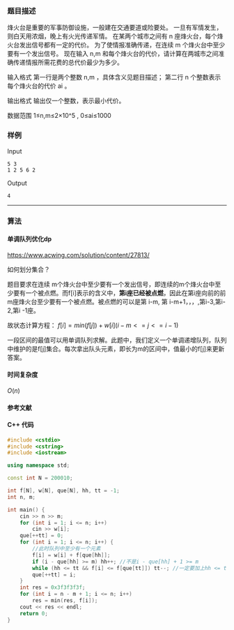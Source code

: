 ### 题目描述

烽火台是重要的军事防御设施，一般建在交通要道或险要处。
一旦有军情发生，则白天用浓烟，晚上有火光传递军情。
在某两个城市之间有  n  座烽火台，每个烽火台发出信号都有一定的代价。
为了使情报准确传递，在连续  m  个烽火台中至少要有一个发出信号。
现在输入  n,m  和每个烽火台的代价，请计算在两城市之间准确传递情报所需花费的总代价最少为多少。

输入格式
第一行是两个整数  n,m ，具体含义见题目描述；
第二行  n  个整数表示每个烽火台的代价  ai 。

输出格式
输出仅一个整数，表示最小代价。

数据范围
1≤n,m≤2×10^5 ,
0≤ai≤1000

### 样例

Input

```
5 3
1 2 5 6 2
```

Output

```
4
```

----------

### 算法
#### 单调队列优化dp

https://www.acwing.com/solution/content/27813/

如何划分集合？

题目要求在连续 m个烽火台中至少要有一个发出信号，即连续的m个烽火台中至少要有一个被点燃。而f[i]表示的含义中，**第i座已经被点燃**，因此在第i座向前的前m座烽火台至少要有一个被点燃。被点燃的可以是第 i-m, 第 i-m+1，，，,第i-3,第i-2,第i -1座。

故状态计算方程： $f[i] = min(f[j]) + w[i] (i-m<=j<=i-1)$

一段区间的最值可以用单调队列求解。此题中，我们定义一个单调递增队列，队列中维护的是f[j]集合。每次拿出队头元素，即长为m的区间中，值最小的f[j]来更新答案。

#### 时间复杂度

$O(n)$

#### 参考文献

#### C++ 代码

``` cpp
#include <cstdio>
#include <cstring>
#include <iostream>

using namespace std;

const int N = 200010;

int f[N], w[N], que[N], hh, tt = -1;
int n, m;

int main() {
    cin >> n >> m;
    for (int i = 1; i <= n; i++)
        cin >> w[i];
    que[++tt] = 0;
    for (int i = 1; i <= n; i++) {
        //此时队列中至少有一个元素
        f[i] = w[i] + f[que[hh]];
        if (i - que[hh] >= m) hh++; //不是i - que[hh] + 1 >= m
        while (hh <= tt && f[i] <= f[que[tt]]) tt--; //一定要加上hh <= tt
        que[++tt] = i;
    }
    int res = 0x3f3f3f3f;
    for (int i = n - m + 1; i <= n; i++)
        res = min(res, f[i]);
    cout << res << endl;
    return 0;
}
```